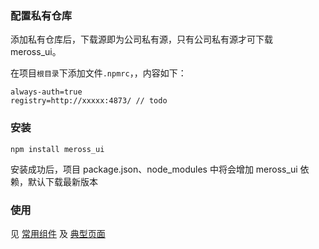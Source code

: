 ### 配置私有仓库
添加私有仓库后，下载源即为公司私有源，只有公司私有源才可下载 meross_ui。

在项目`根目录`下添加文件`.npmrc`，，内容如下：
```
always-auth=true
registry=http://xxxxx:4873/ // todo 

```

### 安装

```
npm install meross_ui
```
安装成功后，项目 package.json、node_modules 中将会增加 meross_ui 依赖，默认下载最新版本

### 使用

见 [常用组件](page-examples/pages/list-template.md) 及 [典型页面](page-examples/pages/list-template.md)
